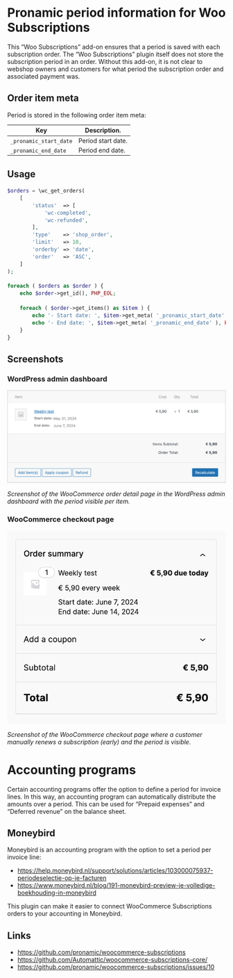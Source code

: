 # Pronamic period information for Woo Subscriptions

This “Woo Subscriptions” add-on ensures that a period is saved with each subscription order. The “Woo Subscriptions” plugin itself does not store the subscription period in an order. Without this add-on, it is not clear to webshop owners and customers for what period the subscription order and associated payment was.

## Order item meta

Period is stored in the following order item meta:

| Key                    | Description.       |
| ---------------------- | ------------------ |
| `_pronamic_start_date` | Period start date. |
| `_pronamic_end_date`   | Period end date.   |

## Usage

```php
$orders = \wc_get_orders(
	[
		'status'  => [
			'wc-completed',
			'wc-refunded',
		],
		'type'    => 'shop_order',
		'limit'   => 10,
		'orderby' => 'date',
		'order'   => 'ASC',
	]
);

foreach ( $orders as $order ) {
	echo $order->get_id(), PHP_EOL;

	foreach ( $order->get_items() as $item ) {
		echo '- Start date: ', $item->get_meta( '_pronamic_start_date' ), PHP_EOL;
		echo '- End date: ', $item->get_meta( '_pronamic_end_date' ), PHP_EOL;
	}
}
```

## Screenshots

### WordPress admin dashboard

![Screenshot of the WooCommerce order detail page in the WordPress admin dashboard with the period visible per item.](documentation/wc-edit-order-item-with-period.png)

_Screenshot of the WooCommerce order detail page in the WordPress admin dashboard with the period visible per item._

### WooCommerce checkout page

![Screenshot of the WooCommerce checkout page where a customer manually renews a subscription (early) and the period is visible.](documentation/wc-checkout-order-summary-manual-early-renewal.png)

_Screenshot of the WooCommerce checkout page where a customer manually renews a subscription (early) and the period is visible._

# Accounting programs

Certain accounting programs offer the option to define a period for invoice lines. In this way, an accounting program can automatically distribute the amounts over a period. This can be used for “Prepaid expenses” and “Deferred revenue” on the balance sheet.

## Moneybird

Moneybird is an accounting program with the option to set a period per invoice line:

- https://help.moneybird.nl/support/solutions/articles/103000075937-periodeselectie-op-je-facturen
- https://www.moneybird.nl/blog/191-moneybird-preview-je-volledige-boekhouding-in-moneybird

This plugin can make it easier to connect WooCommerce Subscriptions orders to your accounting in Moneybird.

## Links

- https://github.com/pronamic/woocommerce-subscriptions
- https://github.com/Automattic/woocommerce-subscriptions-core/
- https://github.com/pronamic/woocommerce-subscriptions/issues/10
